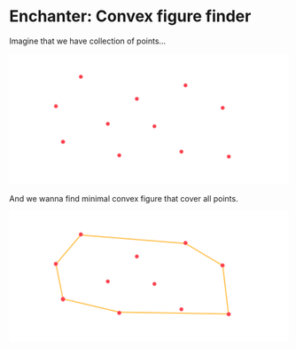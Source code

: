 # Enchanter: Convex figure finder

Imagine that we have collection of points...

![points](https://github.com/gleb-papchihin/Enchanter/blob/main/points.png)

And we wanna find minimal convex figure that cover all points.

![lines](https://github.com/gleb-papchihin/Enchanter/blob/main/lines.png)

